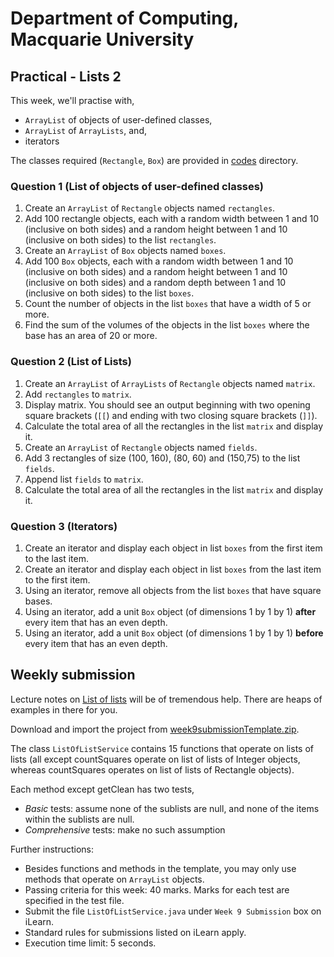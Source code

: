# Department of Computing, Macquarie University

## Practical - Lists 2

This week, we'll practise with,

- `ArrayList` of objects of user-defined classes, 
- `ArrayList` of `ArrayLists`, and, 
- iterators

The classes required (`Rectangle`, `Box`) are provided in [codes](./codes) directory.


### Question 1 (List of objects of user-defined classes)

1. Create an `ArrayList` of `Rectangle` objects named `rectangles`.
2. Add 100 rectangle objects, each with a random width between 1 and 10 (inclusive on both sides) and a random height between 1 and 10 (inclusive on both sides) to the list `rectangles`.
3. Create an `ArrayList` of `Box` objects named `boxes`.
4. Add 100 `Box` objects, each with a random width between 1 and 10 (inclusive on both sides) and a random height between 1 and 10 (inclusive on both sides) and a random depth between 1 and 10 (inclusive on both sides) to the list `boxes`.
5. Count the number of objects in the list `boxes` that have a width of 5 or more.
6. Find the sum of the volumes of the objects in the list `boxes` where the base has an area of 20 or more.

### Question 2 (List of Lists)

1. Create an `ArrayList` of `ArrayLists` of `Rectangle` objects named `matrix`. 
2. Add `rectangles` to `matrix`.
3. Display matrix. You should see an output beginning with two opening square brackets (`[[`) and ending with two closing square brackets (`]]`).
4. Calculate the total area of all the rectangles in the list `matrix` and display it.
5. Create an `ArrayList` of `Rectangle` objects named `fields`.
6. Add 3 rectangles of size (100, 160), (80, 60) and (150,75) to the list `fields`.
7. Append list `fields` to `matrix`.
8. Calculate the total area of all the rectangles in the list `matrix` and display it.


### Question 3 (Iterators)

1. Create an iterator and display each object in list `boxes` from the first item to the last item.
2. Create an iterator and display each object in list `boxes` from the last item to the first item.
3. Using an iterator, remove all objects from the list `boxes` that have square bases.
4. Using an iterator, add a unit `Box` object (of dimensions 1 by 1 by 1) **after** every item that has an even depth.
5. Using an iterator, add a unit `Box` object (of dimensions 1 by 1 by 1) **before** every item that has an even depth.


## Weekly submission

Lecture notes on [List of lists](http://software-technology.mattr.net.au/programming/listOfLists.html) will be of tremendous help. There are heaps of examples in there for you.

Download and import the project from [week9submissionTemplate.zip](https://github.com/gaurav1780/comp1010practicalClassMaterial/blob/master/week%2009%20-%20lists%202/codes/week9submissionTemplate.zip).

The class `ListOfListService` contains 15 functions that operate on lists of lists (all except countSquares operate on list of lists of Integer objects,
 whereas countSquares operates on list of lists of Rectangle objects).
 
Each method except getClean has two tests,
- *Basic* tests: assume none of the sublists are null, and none of the items within the sublists are null.
- *Comprehensive* tests: make no such assumption

Further instructions:

- Besides functions and methods in the template, you may only use methods that operate on `ArrayList` objects.
- Passing criteria for this week: 40 marks. Marks for each test are specified in the test file.
- Submit the file `ListOfListService.java` under `Week 9 Submission` box on iLearn.
- Standard rules for submissions listed on iLearn apply.
- Execution time limit: 5 seconds.
